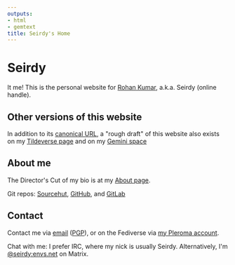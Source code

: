```yaml
---
outputs:
- html
- gemtext
title: Seirdy's Home
---
```


<div class="h-card">

Seirdy
======

It me! This is the personal website for
<a class="p-author u-url" href="https://seirdy.one" rel="home"><span class="p-given-name">Rohan</span>
<span class="p-family-name">Kumar</span></a>, a.k.a. Seirdy (online handle).

Other versions of this website
------------------------------

In addition to its <a class="u-url" href="https://seirdy.one" rel="me">canonical
URL</a>, a "rough draft" of this website also exists on my
<a class="u-url" href="https://envs.net/~seirdy" rel="me">Tildeverse page</a> and on
my <a class="u-url" href="gemini://seirdy.one" rel="me">Gemini space</a>

About me
--------

The Director's Cut of my bio is at my [About page](/about.html).

Git repos: <a href="https://sr.ht/~seirdy" rel="me">Sourcehut</a>,
<a href="https://github.com/Seirdy" rel="me">GitHub</a>, and
<a href="https://gitlab.com/Seirdy" rel="me">GitLab</a>

Contact
-------

Contact me via <a class="u-email" href="mailto:seirdy@seirdy.one" rel="me">email</a>
(<a rel="pgpkey authn" class="u-key" href="/publickey.asc">PGP</a>), or on the Fediverse
via <a class="u-url" href="https://pleroma.envs.net/seirdy" rel="me">my Pleroma
account</a>.

Chat with me: I prefer IRC, where my nick is usually Seirdy. Alternatively, I'm
<a class="u-url" href="https://matrix.to/#/@seirdy:envs.net" rel="me">@seirdy:envs.net</a>
on Matrix.

</div>
